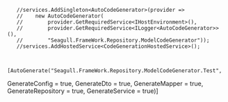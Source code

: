        //services.AddSingleton<AutoCodeGenerator>(provider =>
       //    new AutoCodeGenerator(
       //        provider.GetRequiredService<IHostEnvironment>(),
       //        provider.GetRequiredService<ILogger<AutoCodeGenerator>>(),
       //        "Seagull.FrameWork.Repository.ModelCodeGenerator"));
       //services.AddHostedService<CodeGenerationHostedService>();


           [AutoGenerate("Seagull.FrameWork.Repository.ModelCodeGenerator.Test",
GenerateConfig = true,
GenerateDto = true,
GenerateMapper = true,
GenerateRepository = true,
GenerateService = true)]
